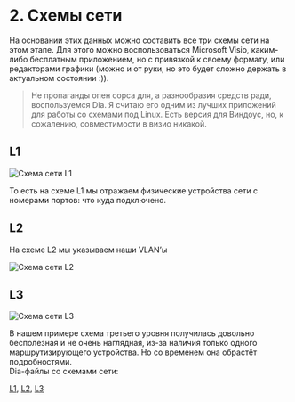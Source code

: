 # 2. Схемы сети

На основании этих данных можно составить все три схемы сети на этом этапе. Для этого можно воспользоваться Microsoft Visio, каким-либо бесплатным приложением, но с привязкой к своему формату, или редакторами графики \(можно и от руки, но это будет сложно держать в актуальном состоянии :\)\).

> Не пропаганды опен сорса для, а разнообразия средств ради, воспользуемся Dia. Я считаю его одним из лучших приложений для работы со схемами под Linux. Есть версия для Виндоус, но, к сожалению, совместимости в визио никакой.

## L1

![](http://img-fotki.yandex.ru/get/3417/83739833.f/0_7c0ae_99288497_XL.jpg "Схема сети L1")

То есть на схеме L1 мы отражаем физические устройства сети с номерами портов: что куда подключено.

## L2

На схеме L2 мы указываем наши VLAN’ы

![](http://img-fotki.yandex.ru/get/5823/83739833.f/0_7bc12_58e09f6b_XL.jpg "Схема сети L2")

## L3

![](http://img-fotki.yandex.ru/get/5823/83739833.f/0_7bc15_3c12c02c_XL.jpg "Схема сети L3")

В нашем примере схема третьего уровня получилась довольно бесполезная и не очень наглядная, из-за наличия только одного маршрутизирующего устройства. Но со временем она обрастёт подробностями.  
Dia-файлы со схемами сети:

[L1](https://yadi.sk/d/wkLLZ3R93GPeZz), [L2](https://yadi.sk/d/k6jeksaI3GPea7), [L3](https://yadi.sk/d/bo_N8vPg3GPeaF)

